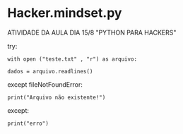 # Hacker.mindset.py
ATIVIDADE DA AULA DIA 15/8 "PYTHON PARA HACKERS"

try:     

    with open ("teste.txt" , "r") as arquivo: 

    dados = arquivo.readlines() 

except fileNotFoundError: 

    print("Arquivo não existente!") 

except: 

    print("erro") 


    


